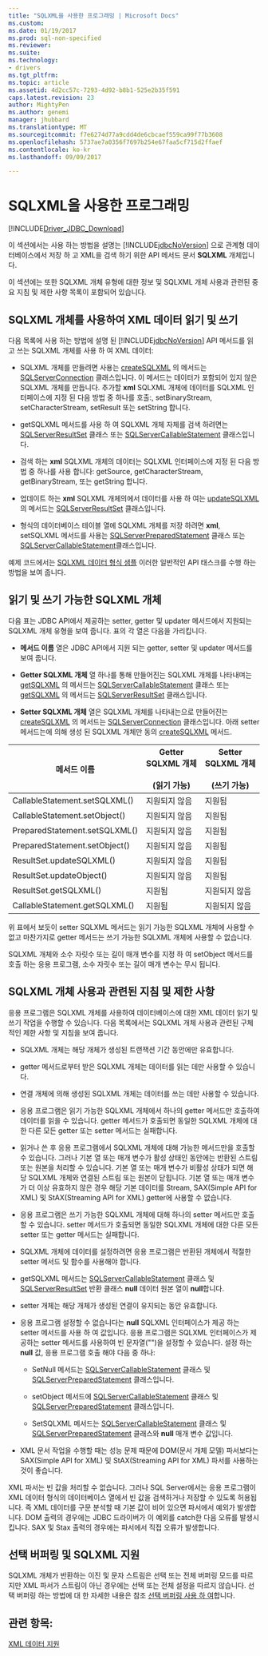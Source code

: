 ```yaml
---
title: "SQLXML을 사용한 프로그래밍 | Microsoft Docs"
ms.custom: 
ms.date: 01/19/2017
ms.prod: sql-non-specified
ms.reviewer: 
ms.suite: 
ms.technology:
- drivers
ms.tgt_pltfrm: 
ms.topic: article
ms.assetid: 4d2cc57c-7293-4d92-b8b1-525e2b35f591
caps.latest.revision: 23
author: MightyPen
ms.author: genemi
manager: jhubbard
ms.translationtype: MT
ms.sourcegitcommit: f7e6274d77a9cdd4de6cbcaef559ca99f77b3608
ms.openlocfilehash: 5737ae7a0356f7697b254e67faa5cf715d2ffaef
ms.contentlocale: ko-kr
ms.lasthandoff: 09/09/2017

---
```

# <a name="programming-with-sqlxml"></a>SQLXML을 사용한 프로그래밍
[!INCLUDE[Driver_JDBC_Download](../../includes/driver_jdbc_download.md)]

  이 섹션에서는 사용 하는 방법을 설명는 [!INCLUDE[jdbcNoVersion](../../includes/jdbcnoversion_md.md)] 으로 관계형 데이터베이스에서 저장 하 고 XML을 검색 하기 위한 API 메서드 문서 **SQLXML** 개체입니다.  
  
 이 섹션에는 또한 SQLXML 개체 유형에 대한 정보 및 SQLXML 개체 사용과 관련된 중요 지침 및 제한 사항 목록이 포함되어 있습니다.  
  
## <a name="reading-and-writing-xml-data-with-sqlxml-objects"></a>SQLXML 개체를 사용하여 XML 데이터 읽기 및 쓰기  
 다음 목록에 사용 하는 방법에 설명 된 [!INCLUDE[jdbcNoVersion](../../includes/jdbcnoversion_md.md)] API 메서드를 읽고 쓰는 SQLXML 개체를 사용 하 여 XML 데이터:  
  
-   SQLXML 개체를 만들려면 사용는 [createSQLXML](../../connect/jdbc/reference/createsqlxml-method-sqlserverconnection.md) 의 메서드는 [SQLServerConnection](../../connect/jdbc/reference/sqlserverconnection-class.md) 클래스입니다. 이 메서드는 데이터가 포함되어 있지 않은 SQLXML 개체를 만듭니다. 추가할 **xml** SQLXML 개체에 데이터를 SQLXML 인터페이스에 지정 된 다음 방법 중 하나를 호출:, setBinaryStream, setCharacterStream, setResult 또는 setString 합니다.  
  
-   getSQLXML 메서드를 사용 하 여 SQLXML 개체 자체를 검색 하려면는 [SQLServerResultSet](../../connect/jdbc/reference/sqlserverresultset-class.md) 클래스 또는 [SQLServerCallableStatement](../../connect/jdbc/reference/sqlservercallablestatement-class.md) 클래스입니다.  
  
-   검색 하는 **xml** SQLXML 개체의 데이터는 SQLXML 인터페이스에 지정 된 다음 방법 중 하나를 사용 합니다: getSource, getCharacterStream, getBinaryStream, 또는 getString 합니다.  
  
-   업데이트 하는 **xml** SQLXML 개체의에서 데이터를 사용 하 여는 [updateSQLXML](../../connect/jdbc/reference/updatesqlxml-method-sqlserverresultset.md) 의 메서드는 [SQLServerResultSet](../../connect/jdbc/reference/sqlserverresultset-class.md) 클래스입니다.  
  
-   형식의 데이터베이스 테이블 열에 SQLXML 개체를 저장 하려면 **xml**, setSQLXML 메서드를 사용는 [SQLServerPreparedStatement](../../connect/jdbc/reference/sqlserverpreparedstatement-class.md) 클래스 또는 [SQLServerCallableStatement](../../connect/jdbc/reference/sqlservercallablestatement-class.md)클래스입니다.  
  
 예제 코드에서는 [SQLXML 데이터 형식 샘플](../../connect/jdbc/sqlxml-data-type-sample.md) 이러한 일반적인 API 태스크를 수행 하는 방법을 보여 줍니다.  
  
## <a name="readable-and-writable-sqlxml-objects"></a>읽기 및 쓰기 가능한 SQLXML 개체  
 다음 표는 JDBC API에서 제공하는 setter, getter 및 updater 메서드에서 지원되는 SQLXML 개체 유형을 보여 줍니다. 표의 각 열은 다음을 가리킵니다.  
  
-   **메서드 이름** 열은 JDBC API에서 지원 되는 getter, setter 및 updater 메서드를 보여 줍니다.  
  
-   **Getter SQLXML 개체** 열 하나를 통해 만들어진는 SQLXML 개체를 나타내며는 [getSQLXML](../../connect/jdbc/reference/getsqlxml-method-sqlservercallablestatement.md) 의 메서드는 [SQLServerCallableStatement](../../connect/jdbc/reference/sqlservercallablestatement-class.md) 클래스 또는 [getSQLXML](../../connect/jdbc/reference/getsqlxml-method-sqlserverresultset.md) 의 메서드는 [SQLServerResultSet](../../connect/jdbc/reference/sqlserverresultset-class.md) 클래스입니다.  
  
-   **Setter SQLXML 개체** 열은 SQLXML 개체를 나타내는으로 만들어진는 [createSQLXML](../../connect/jdbc/reference/createsqlxml-method-sqlserverconnection.md) 의 메서드는 [SQLServerConnection](../../connect/jdbc/reference/sqlserverconnection-class.md) 클래스입니다. 아래 setter 메서드는에 의해 생성 된 SQLXML 개체만 동의 [createSQLXML](../../connect/jdbc/reference/createsqlxml-method-sqlserverconnection.md) 메서드.  
  
|메서드 이름|Getter SQLXML 개체<br /><br /> (읽기 가능)|Setter SQLXML 개체<br /><br /> (쓰기 가능)|  
|-----------------|-------------------------------------------|-------------------------------------------|  
|CallableStatement.setSQLXML()|지원되지 않음|지원됨|  
|CallableStatement.setObject()|지원되지 않음|지원됨|  
|PreparedStatement.setSQLXML()|지원되지 않음|지원됨|  
|PreparedStatement.setObject()|지원되지 않음|지원됨|  
|ResultSet.updateSQLXML()|지원되지 않음|지원됨|  
|ResultSet.updateObject()|지원되지 않음|지원됨|  
|ResultSet.getSQLXML()|지원됨|지원되지 않음|  
|CallableStatement.getSQLXML()|지원됨|지원되지 않음|  
  
 위 표에서 보듯이 setter SQLXML 메서드는 읽기 가능한 SQLXML 개체에 사용할 수 없고 마찬가지로 getter 메서드는 쓰기 가능한 SQLXML 개체에 사용할 수 없습니다.  
  
 SQLXML 개체와 소수 자릿수 또는 길이 매개 변수를 지정 하 여 setObject 메서드를 호출 하는 응용 프로그램, 소수 자릿수 또는 길이 매개 변수는 무시 됩니다.  
  
## <a name="guidelines-and-limitations-when-using-sqlxml-objects"></a>SQLXML 개체 사용과 관련된 지침 및 제한 사항  
 응용 프로그램은 SQLXML 개체를 사용하여 데이터베이스에 대한 XML 데이터 읽기 및 쓰기 작업을 수행할 수 있습니다. 다음 목록에서는 SQLXML 개체 사용과 관련된 구체적인 제한 사항 및 지침을 보여 줍니다.  
  
-   SQLXML 개체는 해당 개체가 생성된 트랜잭션 기간 동안에만 유효합니다.  
  
-   getter 메서드로부터 받은 SQLXML 개체는 데이터를 읽는 데만 사용할 수 있습니다.  
  
-   연결 개체에 의해 생성된 SQLXML 개체는 데이터를 쓰는 데만 사용할 수 있습니다.  
  
-   응용 프로그램은 읽기 가능한 SQLXML 개체에서 하나의 getter 메서드만 호출하여 데이터를 읽을 수 있습니다. getter 메서드가 호출되면 동일한 SQLXML 개체에 대한 다른 모든 getter 또는 setter 메서드는 실패합니다.  
  
-   읽거나 쓴 후 응용 프로그램에서 SQLXML 개체에 대해 가능한 메서드만을 호출할 수 있습니다. 그러나 기본 열 또는 매개 변수가 활성 상태인 동안에는 반환된 스트림 또는 원본을 처리할 수 있습니다. 기본 열 또는 매개 변수가 비활성 상태가 되면 해당 SQLXML 개체와 연결된 스트림 또는 원본이 닫힙니다. 기본 열 또는 매개 변수가 더 이상 유효하지 않은 경우 해당 기본 데이터를 Stream, SAX(Simple API for XML) 및 StAX(Streaming API for XML) getter에 사용할 수 없습니다.  
  
-   응용 프로그램은 쓰기 가능한 SQLXML 개체에 대해 하나의 setter 메서드만 호출할 수 있습니다. setter 메서드가 호출되면 동일한 SQLXML 개체에 대한 다른 모든 setter 또는 getter 메서드는 실패합니다.  
  
-   SQLXML 개체에 데이터를 설정하려면 응용 프로그램은 반환된 개체에서 적절한 setter 메서드 및 함수를 사용해야 합니다.  
  
-   getSQLXML 메서드는 [SQLServerCallableStatement](../../connect/jdbc/reference/sqlservercallablestatement-class.md) 클래스 및 [SQLServerResultSet](../../connect/jdbc/reference/sqlserverresultset-class.md) 반환 클래스 **null** 데이터 원본 열이 **null**합니다.  
  
-   setter 개체는 해당 개체가 생성된 연결이 유지되는 동안 유효합니다.  
  
-   응용 프로그램 설정할 수 없습니다는 **null** SQLXML 인터페이스가 제공 하는 setter 메서드를 사용 하 여 값입니다. 응용 프로그램은 SQLXML 인터페이스가 제공하는 setter 메서드를 사용하여 빈 문자열("")을 설정할 수 있습니다. 설정 하는 **null** 값, 응용 프로그램 호출 해야 다음 중 하나:  
  
    -   SetNull 메서드는 [SQLServerCallableStatement](../../connect/jdbc/reference/sqlservercallablestatement-class.md) 클래스 및 [SQLServerPreparedStatement](../../connect/jdbc/reference/sqlserverpreparedstatement-class.md) 클래스입니다.  
  
    -   setObject 메서드에 [SQLServerCallableStatement](../../connect/jdbc/reference/sqlservercallablestatement-class.md) 클래스 및 [SQLServerPreparedStatement](../../connect/jdbc/reference/sqlserverpreparedstatement-class.md) 클래스입니다.  
  
    -   SetSQLXML 메서드는 [SQLServerCallableStatement](../../connect/jdbc/reference/sqlservercallablestatement-class.md) 클래스 및 [SQLServerPreparedStatement](../../connect/jdbc/reference/sqlserverpreparedstatement-class.md) 클래스와 **null** 매개 변수 값입니다.  
  
-   XML 문서 작업을 수행할 때는 성능 문제 때문에 DOM(문서 개체 모델) 파서보다는 SAX(Simple API for XML) 및 StAX(Streaming API for XML) 파서를 사용하는 것이 좋습니다.  
  
 XML 파서는 빈 값을 처리할 수 없습니다. 그러나 SQL Server에서는 응용 프로그램이 XML 데이터 형식의 데이터베이스 열에서 빈 값을 검색하거나 저장할 수 있도록 허용됩니다. 즉 XML 데이터를 구문 분석할 때 기본 값이 비어 있으면 파서에서 예외가 발생합니다. DOM 출력의 경우에는 JDBC 드라이버가 이 예외를 catch한 다음 오류를 발생시킵니다. SAX 및 Stax 출력의 경우에는 파서에서 직접 오류가 발생합니다.  
  
## <a name="adaptive-buffering-and-sqlxml-support"></a>선택 버퍼링 및 SQLXML 지원  
 SQLXML 개체가 반환하는 이진 및 문자 스트림은 선택 또는 전체 버퍼링 모드를 따르지만 XML 파서가 스트림이 아닌 경우에는 선택 또는 전체 설정을 따르지 않습니다. 선택 버퍼링 하는 방법에 대 한 자세한 내용은 참조 [선택 버퍼링 사용 하 여](../../connect/jdbc/using-adaptive-buffering.md)합니다.  
  
## <a name="see-also"></a>관련 항목:  
 [XML 데이터 지원](../../connect/jdbc/supporting-xml-data.md)  
  
  
